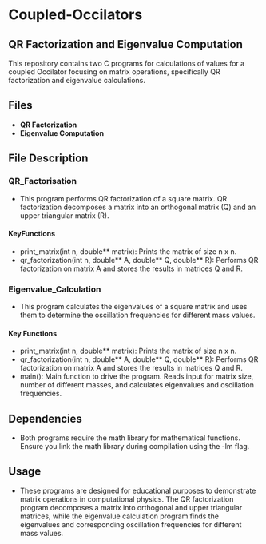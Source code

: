 # Coupled-Occilators

## QR Factorization and Eigenvalue Computation

This repository contains two C programs for calculations of values for a coupled Occilator focusing on matrix operations, specifically QR factorization and eigenvalue calculations.

## Files

- **QR Factorization**
- **Eigenvalue Computation**

## File Description
### QR_Factorisation
- This program performs QR factorization of a square matrix. QR factorization decomposes a matrix into an orthogonal matrix (Q) and an upper triangular matrix (R).

#### KeyFunctions
- print_matrix(int n, double** matrix): Prints the matrix of size n x n.
- qr_factorization(int n, double** A, double** Q, double** R): Performs QR factorization on matrix A and stores the results in matrices Q and R.

### Eigenvalue_Calculation
- This program calculates the eigenvalues of a square matrix and uses them to determine the oscillation frequencies for different mass values.

#### Key Functions
- print_matrix(int n, double** matrix): Prints the matrix of size n x n.
- qr_factorization(int n, double** A, double** Q, double** R): Performs QR factorization on matrix A and stores the results in matrices Q and R.
- main(): Main function to drive the program. Reads input for matrix size, number of different masses, and calculates eigenvalues and oscillation frequencies.

## Dependencies
- Both programs require the math library for mathematical functions. Ensure you link the math library during compilation using the -lm flag.

## Usage
- These programs are designed for educational purposes to demonstrate matrix operations in computational physics. The QR factorization program decomposes a matrix into orthogonal and upper triangular matrices, while the eigenvalue calculation program finds the eigenvalues and corresponding oscillation frequencies for different mass values.

